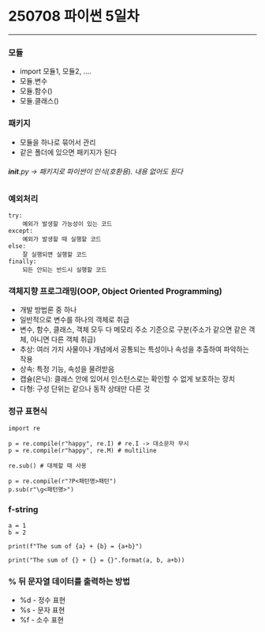 # 250708 파이썬 5일차
---
### 모듈
- import 모듈1, 모듈2, ....
- 모듈.변수
- 모듈.함수()
- 모듈.클래스()

### 패키지
- 모듈을 하나로 묶어서 관리
- 같은 폴더에 있으면 패키지가 된다
###### __init__.py -> 패키지로 파이썬이 인식(호환용). 내용 없어도 된다

### 예외처리
```
try:
	예외가 발생할 가능성이 있는 코드
except:
	예외가 발생할 때 실행할 코드
else:
	잘 실행되면 실행할 코드
finally:
	되든 안되는 반드시 실행할 코드
```

### 객체지향 프로그래밍(OOP, Object Oriented Programming)
- 개발 방법론 중 하나
- 일반적으로 변수를 하나의 객체로 취급
- 변수, 함수, 클래스, 객체 모두 다 메모리 주소 기준으로 구분(주소가 같으면 같은 객체, 아니면 다른 객체 취급)
- 추상: 여러 가지 사물이나 개념에서 공통되는 특성이나 속성을 추출하여 파악하는 작용
- 상속: 특정 기능,  속성을 물려받음
- 캡슐(은닉): 클래스 안에 있어서 인스턴스로는 확인할 수 없게 보호하는 장치
- 다형: 구성 단위는 같으나 동작 상태만 다른 것

### 정규 표현식
```
import re

p = re.compile(r"happy", re.I) # re.I -> 대소문자 무시
p = re.compile(r"happy", re.M) # multiline

re.sub() # 대체할 때 사용

p = re.compile(r"?P<패턴명>패턴")
p.sub(r"\g<패턴명>")
```

### f-string
```
a = 1
b = 2

print(f"The sum of {a} + {b} = {a+b}")

print("The sum of {} + {} = {}".format(a, b, a+b))
```

### % 뒤 문자열 데이터를 출력하는 방법
- %d - 정수 표현
- %s - 문자 표현
- %f - 소수 표현